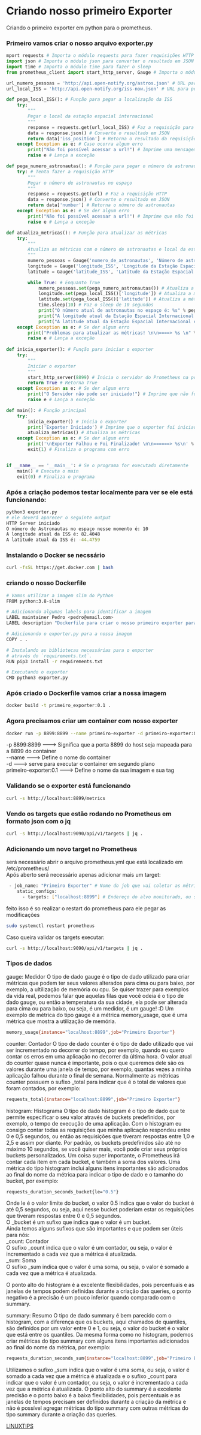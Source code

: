 # Criando nosso primeiro Exporter 

Criando o primeiro exporter em python para o prometheus.

### Primeiro vamos criar o nosso arquivo exporter.py

```python
mport requests # Importa o módulo requests para fazer requisições HTTP
import json # Importa o módulo json para converter o resultado em JSON
import time # Importa o módulo time para fazer o sleep
from prometheus_client import start_http_server, Gauge # Importa o módulo Gauge do Prometheus para criar a nossa métrica e o módulo start_http_server para iniciar o servidor

url_numero_pessoas = 'http://api.open-notify.org/astros.json' # URL para pegar o número de astronautas
url_local_ISS = 'http://api.open-notify.org/iss-now.json' # URL para pegar a localização do ISS

def pega_local_ISS(): # Função para pegar a localização da ISS
    try:
        """
        Pegar o local da estação espacial internacional
        """
        response = requests.get(url_local_ISS) # Faz a requisição para a URL
        data = response.json() # Converte o resultado em JSON
        return data['iss_position'] # Retorna o resultado da requisição
    except Exception as e: # Caso ocorra algum erro
        print("Não foi possível acessar a url!") # Imprime uma mensagem de erro
        raise e # Lança a exceção

def pega_numero_astronautas(): # Função para pegar o número de astronautas
    try: # Tenta fazer a requisição HTTP
        """
        Pegar o número de astronautas no espaço 
        """
        response = requests.get(url) # Faz a requisição HTTP
        data = response.json() # Converte o resultado em JSON
        return data['number'] # Retorna o número de astronautas
    except Exception as e: # Se der algum erro
        print("Não foi possível acessar a url!") # Imprime que não foi possível acessar a url
        raise e # Lança a exceção

def atualiza_metricas(): # Função para atualizar as métricas
    try:
        """
        Atualiza as métricas com o número de astronautas e local da estação espacial internacional
        """
        numero_pessoas = Gauge('numero_de_astronautas', 'Número de astronautas no espaço') # Cria a métrica para o número de astronautas
        longitude = Gauge('longitude_ISS', 'Longitude da Estação Espacial Internacional') # Cria a métrica para a longitude da estação espacial internacional
        latitude = Gauge('latitude_ISS', 'Latitude da Estação Espacial Internacional') # Cria a métrica para a latitude da estação espacial internacional

        while True: # Enquanto True
            numero_pessoas.set(pega_numero_astronautas()) # Atualiza a métrica com o número de astronautas
            longitude.set(pega_local_ISS()['longitude']) # Atualiza a métrica com a longitude da estação espacial internacional
            latitude.set(pega_local_ISS()['latitude']) # Atualiza a métrica com a latitude da estação espacial internacional
            time.sleep(10) # Faz o sleep de 10 segundos
            print("O número atual de astronautas no espaço é: %s" % pega_numero_astronautas()) # Imprime o número atual de astronautas no espaço
            print("A longitude atual da Estação Espacial Internacional é: %s" % pega_local_ISS()['longitude']) # Imprime a longitude atual da estação espacial internacional
            print("A latitude atual da Estação Espacial Internacional é: %s" % pega_local_ISS()['latitude']) # Imprime a latitude atual da estação espacial internacional
    except Exception as e: # Se der algum erro
        print("Problemas para atualizar as métricas! \n\n====> %s \n" % e) # Imprime que ocorreu um problema para atualizar as métricas
        raise e # Lança a exceção
        
def inicia_exporter(): # Função para iniciar o exporter
    try:
        """
        Iniciar o exporter
        """
        start_http_server(8899) # Inicia o servidor do Prometheus na porta 8899
        return True # Retorna True
    except Exception as e: # Se der algum erro
        print("O Servidor não pode ser iniciado!") # Imprime que não foi possível iniciar o servidor
        raise e # Lança a exceção

def main(): # Função principal
    try:
        inicia_exporter() # Inicia o exporter
        print('Exporter Iniciado') # Imprime que o exporter foi iniciado
        atualiza_metricas() # Atualiza as métricas
    except Exception as e: # Se der algum erro
        print('\nExporter Falhou e Foi Finalizado! \n\n======> %s\n' % e) # Imprime que o exporter falhou e foi finalizado
        exit(1) # Finaliza o programa com erro


if __name__ == '__main__': # Se o programa for executado diretamente
    main() # Executa o main
    exit(0) # Finaliza o programa
```

### Após a criação podemos testar localmente para ver se ele está funcionando:

```bash
python3 exporter.py
# ele deverá aparecer o seguinte output
HTTP Server iniciado
O número de Astronautas no espaço nesse momento é: 10
A longitude atual da ISS é: 82.4048
A latitude atual da ISS é: -44.4759
```
### Instalando o Docker se necssário 
```bash
curl -fsSL https://get.docker.com | bash
```
### criando o nosso Dockerfile
```bash
# Vamos utilizar a imagem slim do Python
FROM python:3.8-slim

# Adicionando algumas labels para identificar a imagem
LABEL maintainer Pedro <pedro@email.com>
LABEL description "Dockerfile para criar o nosso primeiro exporter para o Prometheus"

# Adicionando o exporter.py para a nossa imagem
COPY . .

# Instalando as bibliotecas necessárias para o exporter
# através do `requirements.txt`.
RUN pip3 install -r requirements.txt

# Executando o exporter
CMD python3 exporter.py
```

### Após criado o Dockerfile vamos criar a nossa imagem
```bash
docker build -t primeiro_exporter:0.1 .
```

### Agora precisamos criar um container com nosso exporter
```bash
docker run -p 8899:8899 --name primeiro-exporter -d primeiro-exporter:0.1
```
-p 8899:8899 ---> Significa que a porta 8899 do host seja mapeada para a 8899 do container \
--name ---> Define o nome do container \
-d ---> serve para executar o container em segundo plano \
primeiro-exporter:0.1 ---> Define o nome da sua imagem e sua tag

### Validando se o exporter está funcionando
```bash
curl -s http://localhost:8899/metrics

```

### Vendo os targets que estão rodando no Prometheus em formato json com o jq

```bash
curl -s http://localhost:9090/api/v1/targets | jq .

```
### Adicionando um novo target no Prometheus
será necessário abrir o arquivo prometheus.yml que está localizado em /etc/prometheus/ \
Após aberto será necessário apenas adicionar mais um target:
```bash
 - job_name: "Primeiro Exporter" # Nome do job que vai coletar as métricas do primeiro exporter.
    static_configs:
      - targets: ["localhost:8899"] # Endereço do alvo monitorado, ou seja, o nosso primeiro exporter.
```
feito isso é so realizar o restart do prometheus para ele pegar as modificações
```bash
sudo systemctl restart prometheus

```
Caso queira validar os targets executar:

```bash
curl -s http://localhost:9090/api/v1/targets | jq . 
```

### Tipos de dados
gauge: Medidor
O tipo de dado gauge é o tipo de dado utilizado para criar métricas que podem ter seus valores alterados para cima ou para baixo, por exemplo, a ultilização de memória ou cpu. Se quiser trazer para exemplos da vida real, podemos falar que aquelas filas que você odeia é o tipo de dado gauge, ou então a temperatura da sua cidade, ela pode ser alterada para cima ou para baixo, ou seja, é um medidor, é um gauge! :D Um exemplo de métrica do tipo gauge é a métrica memory_usage, que é uma métrica que mostra a utilização de memória.
```bash
memory_usage{instance="localhost:8899",job="Primeiro Exporter"}
 ```


counter: Contador
O tipo de dado counter é o tipo de dado utilizado que vai ser incrementado no decorrer do tempo, por exemplo, quando eu quero contar os erros em uma aplicação no decorrer da última hora. O valor atual do counter quase nunca é importante, pois o que queremos dele são os valores durante uma janela de tempo, por exemplo, quantas vezes a minha aplicação falhou durante o final de semana. Normalmente as métricas counter possuem o sufixo _total para indicar que é o total de valores que foram contados, por exemplo:
```bash
requests_total{instance="localhost:8899",job="Primeiro Exporter"}
  ```


histogram: Histograma
O tipo de dado histogram é o tipo de dado que te permite especificar o seu valor através de buckets predefinidos, por exemplo, o tempo de execução de uma aplicação. Com o histogram eu consigo contar todas as requisições que minha aplicação respondeu entre 0 e 0,5 segundos, ou então as requisições que tiveram respostas entre 1,0 e 2,5 e assim por diante. Por padrão, os buckets predefinidos são até no máximo 10 segundos, se você quiser mais, você pode criar seus próprios buckets personalizados. Um coisa super importante, o Prometheus irá contar cada item em cada bucket, e também a soma dos valores. Uma métrica do tipo histogram inclui alguns itens importantes são adicionados ao final do nome da métrica para indicar o tipo de dado e o tamanho do bucket, por exemplo:
```bash
requests_duration_seconds_bucket{le="0.5"}
 ```
Onde le é o valor limite do bucket, o valor 0.5 indica que o valor do bucket é até 0,5 segundos, ou seja, aqui nesse bucket poderiam estar os requisições que tiveram respostas entre 0 e 0,5 segundos.\
O _bucket é um sufixo que indica que o valor é um bucket. \
Ainda temos alguns sufixos que são importantes e que podem ser úteis para nós: \
_count: Contador \
O sufixo _count indica que o valor é um contador, ou seja, o valor é incrementado a cada vez que a métrica é atualizada. \
_sum: Soma \
O sufixo _sum indica que o valor é uma soma, ou seja, o valor é somado a cada vez que a métrica é atualizada.

O ponto alto do histogram é a excelente flexibilidades, pois percentuais e as janelas de tempos podem definidas durante a criação das queries, o ponto negativo é a precisão é um pouco inferior quando comparado com o summary.
 


summary: Resumo
O tipo de dado summary é bem parecido com o histogram, com a diferença que os buckets, aqui chamados de quantiles, são definidos por um valor entre 0 e 1, ou seja, o valor do bucket é o valor que está entre os quantiles.
Da mesma forma como no histogram, podemos criar métricas do tipo summary com alguns itens importantes adicionados ao final do nome da métrica, por exemplo:
```bash
requests_duration_seconds_sum{instance="localhost:8899",job="Primeiro Exporter"}
 ```
Utilizamos o sufixo _sum indica que o valor é uma soma, ou seja, o valor é somado a cada vez que a métrica é atualizada e o sufixo _count para indicar que o valor é um contador, ou seja, o valor é incrementado a cada vez que a métrica é atualizada.
O ponto alto do summary é a excelente precisão e o ponto baixo é a baixa flexibilidades, pois percentuais e as janelas de tempos precisam ser definidos durante a criação da métrica e não é possível agregar métricas do tipo summary com outras métricas do tipo summary durante a criação das queries.

[LINUXTIPS](https://github.com/badtuxx/DescomplicandoPrometheus)